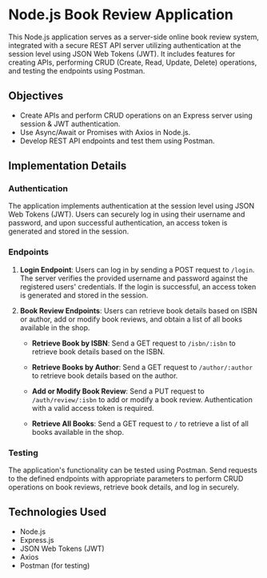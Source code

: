 # Node.js Book Review Application

This Node.js application serves as a server-side online book review system, integrated with a secure REST API server utilizing authentication at the session level using JSON Web Tokens (JWT). It includes features for creating APIs, performing CRUD (Create, Read, Update, Delete) operations, and testing the endpoints using Postman.

## Objectives

- Create APIs and perform CRUD operations on an Express server using session & JWT authentication.
- Use Async/Await or Promises with Axios in Node.js.
- Develop REST API endpoints and test them using Postman.

## Implementation Details

### Authentication

The application implements authentication at the session level using JSON Web Tokens (JWT). Users can securely log in using their username and password, and upon successful authentication, an access token is generated and stored in the session.

### Endpoints

1. **Login Endpoint**: Users can log in by sending a POST request to `/login`. The server verifies the provided username and password against the registered users' credentials. If the login is successful, an access token is generated and stored in the session.

2. **Book Review Endpoints**: Users can retrieve book details based on ISBN or author, add or modify book reviews, and obtain a list of all books available in the shop.

    - **Retrieve Book by ISBN**: Send a GET request to `/isbn/:isbn` to retrieve book details based on the ISBN.
    
    - **Retrieve Books by Author**: Send a GET request to `/author/:author` to retrieve book details based on the author.
    
    - **Add or Modify Book Review**: Send a PUT request to `/auth/review/:isbn` to add or modify a book review. Authentication with a valid access token is required.
    
    - **Retrieve All Books**: Send a GET request to `/` to retrieve a list of all books available in the shop.

### Testing

The application's functionality can be tested using Postman. Send requests to the defined endpoints with appropriate parameters to perform CRUD operations on book reviews, retrieve book details, and log in securely.

## Technologies Used

- Node.js
- Express.js
- JSON Web Tokens (JWT)
- Axios
- Postman (for testing)
